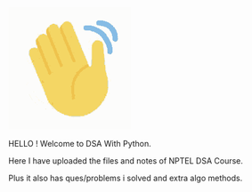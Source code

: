 ![](https://github.com/subbuwu/Data-Structures-And-Algorithms-With-Python/blob/main/ignoregif/wave-hand.gif)

HELLO ! Welcome to DSA With Python.

Here I have uploaded the files and notes of NPTEL DSA Course.

Plus it also has ques/problems i solved and extra algo methods.
